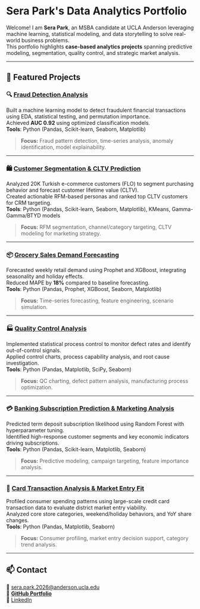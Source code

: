 # **Sera Park's Data Analytics Portfolio**

Welcome! I am **Sera Park**, an MSBA candidate at UCLA Anderson leveraging machine learning, statistical modeling, and data storytelling to solve real-world business problems.  
This portfolio highlights **case-based analytics projects** spanning predictive modeling, segmentation, quality control, and strategic market analysis.

---

## **📁 Featured Projects**

### 🔍 [Fraud Detection Analysis](./fraud-detection)
Built a machine learning model to detect fraudulent financial transactions using EDA, statistical testing, and permutation importance.  
Achieved **AUC 0.92** using optimized classification models.  
**Tools**: Python (Pandas, Scikit-learn, Seaborn, Matplotlib)  
> **Focus:** Fraud pattern detection, time-series analysis, anomaly identification, model explainability.

---

### 🛍️ [Customer Segmentation & CLTV Prediction](./crm-analysis)
Analyzed 20K Turkish e-commerce customers (FLO) to segment purchasing behavior and forecast customer lifetime value (CLTV).  
Created actionable RFM-based personas and ranked top CLTV customers for CRM targeting.  
**Tools**: Python (Pandas, Scikit-learn, Seaborn, Matplotlib), KMeans, Gamma-Gamma/BTYD models  
> **Focus:** RFM segmentation, channel/category targeting, CLTV modeling for marketing strategy.

---

### 📦 [Grocery Sales Demand Forecasting](./grocery-sales-forecast)
Forecasted weekly retail demand using Prophet and XGBoost, integrating seasonality and holiday effects.  
Reduced MAPE by **18%** compared to baseline forecasting.  
**Tools**: Python (Pandas, Prophet, XGBoost, Seaborn, Matplotlib)  
> **Focus:** Time-series forecasting, feature engineering, scenario simulation.

---

### 🏭 [Quality Control Analysis](./quality-control-analysis)
Implemented statistical process control to monitor defect rates and identify out-of-control signals.  
Applied control charts, process capability analysis, and root cause investigation.  
**Tools**: Python (Pandas, Matplotlib, SciPy, Seaborn)  
> **Focus:** QC charting, defect pattern analysis, manufacturing process optimization.

---

### 💳 [Banking Subscription Prediction & Marketing Analysis](./banking-subscription)
Predicted term deposit subscription likelihood using Random Forest with hyperparameter tuning.  
Identified high-response customer segments and key economic indicators driving subscriptions.  
**Tools**: Python (Pandas, Scikit-learn, Matplotlib, Seaborn)  
> **Focus:** Predictive modeling, campaign targeting, feature importance analysis.

---

### 🏬 [Card Transaction Analysis & Market Entry Fit](./card-transaction-analysis)
Profiled consumer spending patterns using large-scale credit card transaction data to evaluate district market entry viability.  
Analyzed core store categories, weekend/holiday behaviors, and YoY share changes.  
**Tools**: Python (Pandas, Matplotlib, Seaborn)  
> **Focus:** Consumer profiling, market entry decision support, category trend analysis.

---

## 📫 Contact

📧 sera.park.2026@anderson.ucla.edu  
🔗 [**GitHub Portfolio**](https://github.com/serap1005/sera_park_portfolio)  
🔗 [LinkedIn](https://www.linkedin.com/in/sera-park-)
